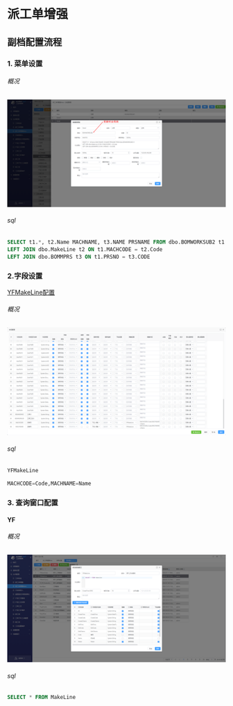 # 派工单增强

## 副档配置流程

### 1. 菜单设置

###### 概况

![image-20240111102119171](./assets/image-20240111102119171.png)

###### sql

```sql
SELECT t1.*, t2.Name MACHNAME, t3.NAME PRSNAME FROM dbo.BOMWORKSUB2 t1
LEFT JOIN dbo.MakeLine t2 ON t1.MACHCODE = t2.Code
LEFT JOIN dbo.BOMMPRS t3 ON t1.PRSNO = t3.CODE
```



### 2.字段设置

[YFMakeLine配置](#YFMakeLine)

###### 概况

![image-20240111102318933](./assets/image-20240111102318933.png)

###### sql

`YFMakeLine`

```sql
MACHCODE=Code,MACHNAME=Name
```

### 3. 查询窗口配置

#### YF

###### 概况

![image-20240111101002783](./assets/image-20240111101002783.png)

###### sql

```sql
SELECT * FROM MakeLine
```

